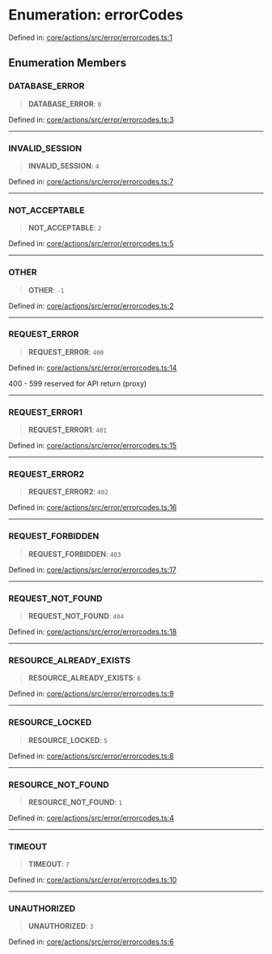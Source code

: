 # Enumeration: errorCodes

Defined in: [core/actions/src/error/errorcodes.ts:1](https://github.com/LaWebcapsule/orbits/blob/f9d673b489e01e9869385bcc79e3794e7928e966/core/actions/src/error/errorcodes.ts#L1)

## Enumeration Members

### DATABASE\_ERROR

> **DATABASE\_ERROR**: `0`

Defined in: [core/actions/src/error/errorcodes.ts:3](https://github.com/LaWebcapsule/orbits/blob/f9d673b489e01e9869385bcc79e3794e7928e966/core/actions/src/error/errorcodes.ts#L3)

***

### INVALID\_SESSION

> **INVALID\_SESSION**: `4`

Defined in: [core/actions/src/error/errorcodes.ts:7](https://github.com/LaWebcapsule/orbits/blob/f9d673b489e01e9869385bcc79e3794e7928e966/core/actions/src/error/errorcodes.ts#L7)

***

### NOT\_ACCEPTABLE

> **NOT\_ACCEPTABLE**: `2`

Defined in: [core/actions/src/error/errorcodes.ts:5](https://github.com/LaWebcapsule/orbits/blob/f9d673b489e01e9869385bcc79e3794e7928e966/core/actions/src/error/errorcodes.ts#L5)

***

### OTHER

> **OTHER**: `-1`

Defined in: [core/actions/src/error/errorcodes.ts:2](https://github.com/LaWebcapsule/orbits/blob/f9d673b489e01e9869385bcc79e3794e7928e966/core/actions/src/error/errorcodes.ts#L2)

***

### REQUEST\_ERROR

> **REQUEST\_ERROR**: `400`

Defined in: [core/actions/src/error/errorcodes.ts:14](https://github.com/LaWebcapsule/orbits/blob/f9d673b489e01e9869385bcc79e3794e7928e966/core/actions/src/error/errorcodes.ts#L14)

400 - 599 reserved for API return (proxy)

***

### REQUEST\_ERROR1

> **REQUEST\_ERROR1**: `401`

Defined in: [core/actions/src/error/errorcodes.ts:15](https://github.com/LaWebcapsule/orbits/blob/f9d673b489e01e9869385bcc79e3794e7928e966/core/actions/src/error/errorcodes.ts#L15)

***

### REQUEST\_ERROR2

> **REQUEST\_ERROR2**: `402`

Defined in: [core/actions/src/error/errorcodes.ts:16](https://github.com/LaWebcapsule/orbits/blob/f9d673b489e01e9869385bcc79e3794e7928e966/core/actions/src/error/errorcodes.ts#L16)

***

### REQUEST\_FORBIDDEN

> **REQUEST\_FORBIDDEN**: `403`

Defined in: [core/actions/src/error/errorcodes.ts:17](https://github.com/LaWebcapsule/orbits/blob/f9d673b489e01e9869385bcc79e3794e7928e966/core/actions/src/error/errorcodes.ts#L17)

***

### REQUEST\_NOT\_FOUND

> **REQUEST\_NOT\_FOUND**: `404`

Defined in: [core/actions/src/error/errorcodes.ts:18](https://github.com/LaWebcapsule/orbits/blob/f9d673b489e01e9869385bcc79e3794e7928e966/core/actions/src/error/errorcodes.ts#L18)

***

### RESOURCE\_ALREADY\_EXISTS

> **RESOURCE\_ALREADY\_EXISTS**: `6`

Defined in: [core/actions/src/error/errorcodes.ts:9](https://github.com/LaWebcapsule/orbits/blob/f9d673b489e01e9869385bcc79e3794e7928e966/core/actions/src/error/errorcodes.ts#L9)

***

### RESOURCE\_LOCKED

> **RESOURCE\_LOCKED**: `5`

Defined in: [core/actions/src/error/errorcodes.ts:8](https://github.com/LaWebcapsule/orbits/blob/f9d673b489e01e9869385bcc79e3794e7928e966/core/actions/src/error/errorcodes.ts#L8)

***

### RESOURCE\_NOT\_FOUND

> **RESOURCE\_NOT\_FOUND**: `1`

Defined in: [core/actions/src/error/errorcodes.ts:4](https://github.com/LaWebcapsule/orbits/blob/f9d673b489e01e9869385bcc79e3794e7928e966/core/actions/src/error/errorcodes.ts#L4)

***

### TIMEOUT

> **TIMEOUT**: `7`

Defined in: [core/actions/src/error/errorcodes.ts:10](https://github.com/LaWebcapsule/orbits/blob/f9d673b489e01e9869385bcc79e3794e7928e966/core/actions/src/error/errorcodes.ts#L10)

***

### UNAUTHORIZED

> **UNAUTHORIZED**: `3`

Defined in: [core/actions/src/error/errorcodes.ts:6](https://github.com/LaWebcapsule/orbits/blob/f9d673b489e01e9869385bcc79e3794e7928e966/core/actions/src/error/errorcodes.ts#L6)
